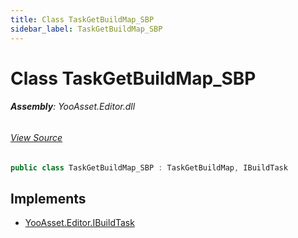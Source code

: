 ```yaml
---
title: Class TaskGetBuildMap_SBP
sidebar_label: TaskGetBuildMap_SBP
---
```

# Class TaskGetBuildMap_SBP


###### **Assembly**: YooAsset.Editor.dll
###### [View Source](https://github.com/tuyoogame/YooAsset-Samples.git/blob/main/Assets/YooAsset/Editor/AssetBundleBuilder/BuildPipeline/ScriptableBuildPipeline/BuildTasks/TaskGetBuildMap_SBP.cs#L10)
```csharp title="Declaration"
public class TaskGetBuildMap_SBP : TaskGetBuildMap, IBuildTask
```

## Implements

* [YooAsset.Editor.IBuildTask](../YooAsset.Editor/IBuildTask.md)
